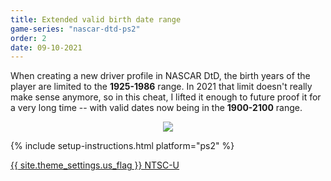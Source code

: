 ```yaml
---
title: Extended valid birth date range
game-series: "nascar-dtd-ps2"
order: 2
date: 09-10-2021
---
```


When creating a new driver profile in NASCAR DtD, the birth years of the player are limited
to the **1925-1986** range. In 2021 that limit doesn't really make sense anymore,
so in this cheat, I lifted it enough to future proof it for a very long time -- with valid dates now being in the **1900-2100** range.

<p class="mod-screenshot" align="center">
<a href="{% link assets/img/posts/console-codes-2/nascar-birthdate.jpg %}"><img src="{% link assets/img/posts/console-codes-2/nascar-birthdate.jpg %}"></a>
</p>

{% include setup-instructions.html platform="ps2" %}

<a href="https://github.com/CookiePLMonster/Console-Cheat-Codes/blob/master/PS2/NASCAR%20Dirt%20to%20Daytona/Extended%20valid%20birth%20date%20range/2EA87CC5_birthdate.pnach" class="button" role="button" target="_blank">{{ site.theme_settings.us_flag }} NTSC-U</a>
